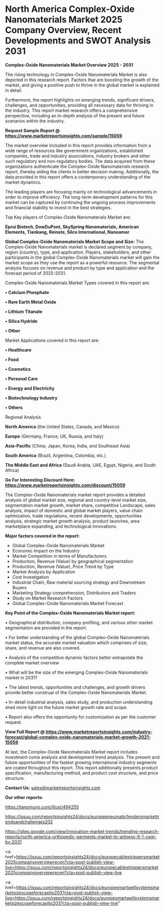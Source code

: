  # North America Complex-Oxide Nanomaterials Market 2025 Company Overview, Recent Developments and SWOT Analysis 2031

<Strong> Complex-Oxide Nanomaterials Market Overview 2025 - 2031</strong>

The rising technology in Complex-Oxide Nanomaterials Market is also depicted in this research report. Factors that are boosting the growth of the market, and giving a positive push to thrive in the global market is explained in detail.

Furthermore, the report highlights on emerging trends, significant drivers, challenges, and opportunities, providing all necessary data for thriving in the industry. This report market research offers a comprehensive perspective, including an in-depth analysis of the present and future scenarios within the industry.

<strong>Request Sample Report @ <a href=https://www.marketreportsinsights.com/sample/15059>https://www.marketreportsinsights.com/sample/15059</a></strong>

The market overview included in this report provides information from a wide range of resources like government organizations, established companies, trade and industry associations, industry brokers and other such regulatory and non-regulatory bodies. The data acquired from these organizations authenticate the Complex-Oxide Nanomaterials research report, thereby aiding the clients in better decision making. Additionally, the data provided in this report offers a contemporary understanding of the market dynamics.

The leading players are focusing mainly on technological advancements in order to improve efficiency. The long-term development patterns for this market can be captured by continuing the ongoing process improvements and financial stability to invest in the best strategies.

Top Key players of Complex-Oxide Nanomaterials Market are:

<strong>Eprui Biotech, DowDuPont, SkySpring Nanomaterials, American Elements, Tiankang, Reinste, Silco International, Nanoamor</strong>

<strong><b>Global Complex-Oxide Nanomaterials Market Scope and Size:</b></strong>
The Complex-Oxide Nanomaterials market is declared segment by company, region (country), type, and application. Players, stakeholders, and other participants in the global Complex-Oxide Nanomaterials market will gain the market scope as they use the report as a powerful resource. The segmental analysis focuses on revenue and product by type and application and the forecast period of 2025-2031.

Complex-Oxide Nanomaterials Market Types covered in this report are:

<strong>• Calcium Phosphate

• Rare Earth Metal Oxide

• Lithium Titanate

• Silica Hydride

• Other</strong>

Market Applications covered in this report are:

<strong>• Healthcare

• Food

• Cosmetics

• Personal Care

• Energy and Electricity

• Biotechnology Industry

• Others</strong> 

Regional Analysis

<strong>North America</strong> (the United States, Canada, and Mexico)

<strong>Europe</strong> (Germany, France, UK, Russia, and Italy)

<strong>Asia-Pacific</strong> (China, Japan, Korea, India, and Southeast Asia)

<strong>South America</strong> (Brazil, Argentina, Colombia, etc.)

<strong>The Middle East and Africa</strong> (Saudi Arabia, UAE, Egypt, Nigeria, and South Africa)

<strong>Go For Interesting Discount Here: <a href=https://www.marketreportsinsights.com/discount/15059>https://www.marketreportsinsights.com/discount/15059</a></strong>

The Complex-Oxide Nanomaterials market report provides a detailed analysis of global market size, regional and country-level market size, segmentation market growth, market share, competitive Landscape, sales analysis, impact of domestic and global market players, value chain optimization, trade regulations, recent developments, opportunities analysis, strategic market growth analysis, product launches, area marketplace expanding, and technological innovations.

<strong><b>Major factors covered in the report:</b></strong>
<ul>
  <li>Global Complex-Oxide Nanomaterials Market </li>
  <li>Economic Impact on the Industry</li>
  <li>Market Competition in terms of Manufacturers</li>
  <li>Production, Revenue (Value) by geographical segmentation</li>
  <li>Production, Revenue (Value), Price Trend by Type</li>
  <li>Market Analysis by Application</li>
  <li>Cost Investigation</li>
  <li>Industrial Chain, Raw material sourcing strategy and Downstream Buyers</li>
  <li>Marketing Strategy comprehension, Distributors and Traders</li>
  <li>Study on Market Research Factors</li>
  <li>Global Complex-Oxide Nanomaterials Market Forecast</li>
</ul>

<strong><b>Key Point of the Complex-Oxide Nanomaterials Market report:</b></strong>

• Geographical distribution, company profiling, and various other market segmentation are provided in the report.

• For better understanding of the global Complex-Oxide Nanomaterials market status, the accurate market valuation which comprises of size, share, and revenue are also covered.

• Analysis of the competitive dynamic factors better extrapolate the complete market overview

• What will be the size of the emerging Complex-Oxide Nanomaterials market in 2031?

• The latest trends, opportunities and challenges, and growth drivers provide better construal of the Complex-Oxide Nanomaterials Market.

• In-detail industrial analysis, sales study, and production understanding shed more light on the future market growth rate and scope.

• Report also offers the opportunity for customization as per the customer request.

<strong><b>View Full Report @ <a href=https://www.marketreportsinsights.com/industry-forecast/global-complex-oxide-nanomaterials-market-growth-2021-15059>https://www.marketreportsinsights.com/industry-forecast/global-complex-oxide-nanomaterials-market-growth-2021-15059</a></b></strong>


At last, the Complex-Oxide Nanomaterials Market report includes investment come analysis and development trend analysis. The present and future opportunities of the fastest growing international industry segments are coated throughout this report. This report additionally presents product specification, manufacturing method, and product cost structure, and price structure.

<strong>Contact Us:</strong>
sales@marketreportsinsights.com

<strong>Our other reports:</strong>

<a href=https://tanomuno.com/illust/494255>https://tanomuno.com/illust/494255</a>

<a href=https://issuu.com/reportsinsights24/docs/europepneumaticfendersmarkettrendsandchallenges202>https://issuu.com/reportsinsights24/docs/europepneumaticfendersmarkettrendsandchallenges202</a>

<a href=https://sites.google.com/view/innovation-market-trends/trending-research-reports/north-america-orthopedic-garments-market-to-witness-6-1-cagr-by-2031>https://sites.google.com/view/innovation-market-trends/trending-research-reports/north-america-orthopedic-garments-market-to-witness-6-1-cagr-by-2031</a>

<a href=https://issuu.com/reportsinsights24/docs/europecablestrippersmarket2025companyoverviewrecen?cta=post-publish-view-live>https://issuu.com/reportsinsights24/docs/europecablestrippersmarket2025companyoverviewrecen?cta=post-publish-view-live</a>

<a href=https://issuu.com/reportsinsights24/docs/europesmartwellsystemsmarketsizescopeforecastto203?cta=post-publish-view-live>https://issuu.com/reportsinsights24/docs/europesmartwellsystemsmarketsizescopeforecastto203?cta=post-publish-view-live</a>"
